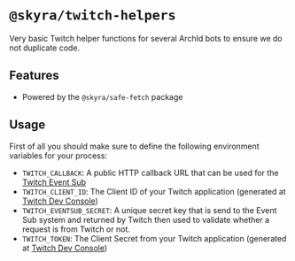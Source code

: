 # `@skyra/twitch-helpers`

Very basic Twitch helper functions for several ArchId bots to ensure we do not duplicate code.

## Features

-   Powered by the `@skyra/safe-fetch` package

## Usage

First of all you should make sure to define the following environment variables for your process:

-   `TWITCH_CALLBACK`: A public HTTP callback URL that can be used for the [Twitch Event Sub](https://dev.twitch.tv/docs/eventsub)
-   `TWITCH_CLIENT_ID`: The Client ID of your Twitch application (generated at [Twitch Dev Console](https://dev.twitch.tv/console/apps/))
-   `TWITCH_EVENTSUB_SECRET`: A unique secret key that is send to the Event Sub system and returned by Twitch then used to validate whether a request is from Twitch or not.
-   `TWITCH_TOKEN`: The Client Secret from your Twitch application (generated at [Twitch Dev Console](https://dev.twitch.tv/console/apps/))

<!-- TODO -->
